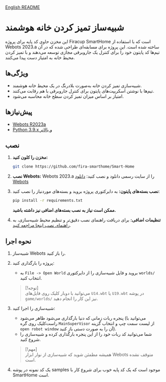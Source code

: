 [English README](README.md)

# شبیه‌ساز تمیز کردن خانه هوشمند

این مخزن حاوی کد پایه برای پروژه Firacup SmartHome است که با استفاده از Webots 2023.a ساخته شده است. این پروژه برای مسابقه‌ای طراحی شده که در آن تیم‌ها کد پایتون خود را برای کنترل یک جاروبرقی مجازی توسعه می‌دهند و با تمیز کردن محیط خانه به امتیاز دست پیدا می‌کنند.

## ویژگی‌ها
- شبیه‌سازی تمیز کردن خانه به‌صورت بلادرنگ در یک محیط خانه هوشمند.
- تیم‌ها با نوشتن اسکریپت‌های پایتون برای کنترل جاروبرقی با هم رقابت می‌کنند.
- امتیاز بر اساس میزان تمیز کردن سطح خانه محاسبه می‌شود.

## پیش‌نیازها
- [Webots R2023a](https://github.com/cyberbotics/webots/releases/download/R2023a/webots-R2023a_setup.exe)
- [Python 3.9.x و بالاتر](https://www.python.org/downloads/)

## نصب

1. **مخزن را کلون کنید:**
    ```bash
    git clone https://github.com/fira-smarthome/Smart-Home
    ```

2. **نصب Webots:**
   Webots 2023.a را از سایت رسمی دانلود و نصب کنید: [دانلود Webots](https://github.com/cyberbotics/webots/releases/download/R2023a/webots-R2023a_setup.exe)

3. **نصب بسته‌های پایتون:**
    به دایرکتوری پروژه بروید و بسته‌های موردنیاز را نصب کنید:
    ```bash
    pip install -r requirements.txt
    ```
    **ممکن است نیاز به نصب بسته‌های اضافی نیز داشته باشید.**

4. **تنظیمات اضافی:**
   برای دریافت راهنمای نصب دقیق‌تر و تنظیم محیط شبیه‌سازی، به [راهنمای نصب اینجا مراجعه کنید](https://smarthomerobot.ir/?epkb_post_type_1=installation-guide-setting-up-your-simulation-environment).

## نحوه اجرا

1. شبیه‌ساز Webots را باز کنید.

2. پروژه را بارگذاری کنید:
    - به `File -> Open World` بروید و فایل شبیه‌سازی را از دایرکتوری `worlds/` انتخاب کنید.

    > [!توجه]  
    > می‌توانید با دوبار کلیک روی فایل‌های `U14.wbt` یا `U19.wbt` در پوشه `game/worlds/` نیز این کار را انجام دهید.

3. شبیه‌سازی را اجرا کنید:
    - پنجره ربات زمانی که دنیا بارگذاری می‌شود ظاهر می‌شود (می‌توانید با راست‌کلیک روی گره `MainSuperVisor` از لیست سمت چپ و انتخاب گزینه `open robot window` آن را به صورت دستی باز کنید).
    - شما می‌توانید کد ربات خود را از این پنجره بارگذاری کرده و شبیه‌سازی را شروع کنید.
    > [!مهم]  
    > همیشه مطمئن شوید که شبیه‌سازی از نوار ابزار Webots متوقف نشده است.

4. یک کد نمونه در پوشه samples موجود است که یک کد پایه خوب برای شروع کار با SmartHome است.
